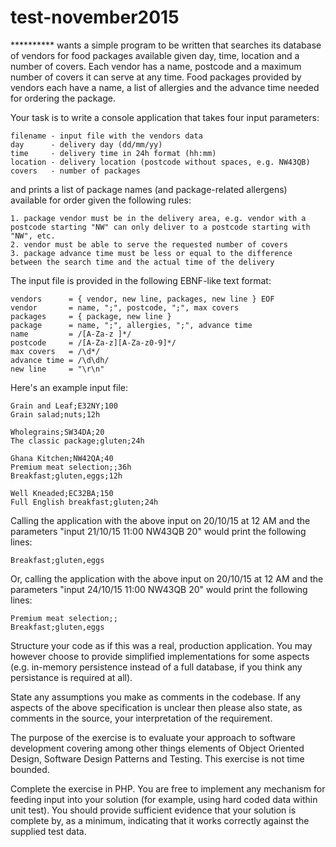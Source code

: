 # test-november2015
********** wants a simple program to be written that searches its database of vendors for food packages available given day, time, location and a number of covers. Each vendor has a name, postcode and a maximum number of covers it can serve at any time. Food packages provided by vendors each have a name, a list of allergies and the advance time needed for ordering the package.

Your task is to write a console application that takes four input parameters:

    filename - input file with the vendors data
    day      - delivery day (dd/mm/yy)
    time     - delivery time in 24h format (hh:mm)
    location - delivery location (postcode without spaces, e.g. NW43QB)
    covers   - number of packages
    
and prints a list of package names (and package-related allergens) available for order given the following rules:

    1. package vendor must be in the delivery area, e.g. vendor with a postcode starting "NW" can only deliver to a postcode starting with "NW", etc.
    2. vendor must be able to serve the requested number of covers
    3. package advance time must be less or equal to the difference between the search time and the actual time of the delivery

The input file is provided in the following EBNF-like text format:
    
    vendors      = { vendor, new line, packages, new line } EOF
    vendor       = name, ";", postcode, ";", max covers
    packages     = { package, new line }
    package      = name, ";", allergies, ";", advance time
    name         = /[A-Za-z ]*/
    postcode     = /[A-Za-z][A-Za-z0-9]*/
    max covers   = /\d*/
    advance time = /\d\dh/
    new line     = "\r\n"

Here's an example input file:

    Grain and Leaf;E32NY;100
    Grain salad;nuts;12h

    Wholegrains;SW34DA;20
    The classic package;gluten;24h

    Ghana Kitchen;NW42QA;40
    Premium meat selection;;36h
    Breakfast;gluten,eggs;12h

    Well Kneaded;EC32BA;150
    Full English breakfast;gluten;24h
    

Calling the application with the above input on 20/10/15 at 12 AM and the parameters "input 21/10/15 11:00 NW43QB 20" would print the following lines:

    Breakfast;gluten,eggs
    
Or, calling the application with the above input on 20/10/15 at 12 AM and the parameters "input 24/10/15 11:00 NW43QB 20" would print the following lines:

    Premium meat selection;;
    Breakfast;gluten,eggs
    

Structure your code as if this was a real, production application. You may however choose to provide simplified implementations for some aspects (e.g. in-memory persistence instead of a full database, if you think any persistance is required at all).

State any assumptions you make as comments in the codebase. If any aspects of the above specification is unclear then please also state, as comments in the source, your interpretation of the requirement.

The purpose of the exercise is to evaluate your approach to software development covering among other things elements of Object Oriented Design, Software Design Patterns and Testing. This exercise is not time bounded.

Complete the exercise in PHP. You are free to implement any mechanism for feeding input into your solution (for example, using hard coded data within unit test). You should provide sufficient evidence that your solution is complete by, as a minimum, indicating that it works correctly against the supplied test data.
